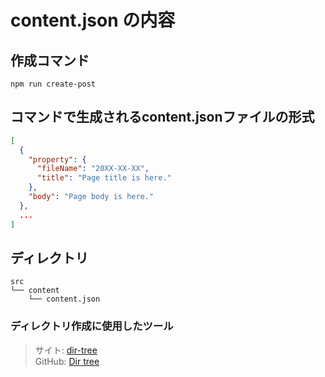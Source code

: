 # content.json の内容

## 作成コマンド

```
npm run create-post
```


## コマンドで生成されるcontent.jsonファイルの形式

```json
[
  {
    "property": {
      "fileName": "20XX-XX-XX",
      "title": "Page title is here."
    },
    "body": "Page body is here."
  },
  ...
]
```


## ディレクトリ

```
src
└── content
    └── content.json
```

### ディレクトリ作成に使用したツール

> サイト: [dir-tree](https://dir-tree.netlify.app/)\
> GitHub: [Dir tree](https://github.com/care0717/dir-tree)